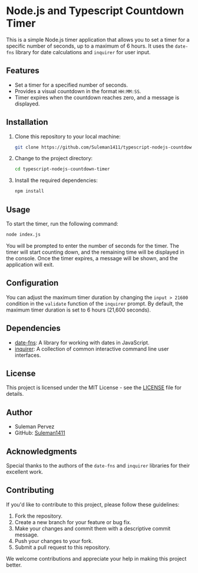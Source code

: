 # Node.js and Typescript Countdown Timer

This is a simple Node.js timer application that allows you to set a timer for a specific number of seconds, up to a maximum of 6 hours. It uses the `date-fns` library for date calculations and `inquirer` for user input.

## Features

- Set a timer for a specified number of seconds.
- Provides a visual countdown in the format `HH:MM:SS`.
- Timer expires when the countdown reaches zero, and a message is displayed.

## Installation

1. Clone this repository to your local machine:

   ```bash
   git clone https://github.com/Suleman1411/typescript-nodejs-countdown-timer
   ```

2. Change to the project directory:

   ```bash
   cd typescript-nodejs-countdown-timer
   ```

3. Install the required dependencies:

   ```bash
   npm install
   ```

## Usage

To start the timer, run the following command:

```bash
node index.js
```

You will be prompted to enter the number of seconds for the timer. The timer will start counting down, and the remaining time will be displayed in the console. Once the timer expires, a message will be shown, and the application will exit.

## Configuration

You can adjust the maximum timer duration by changing the `input > 21600` condition in the `validate` function of the `inquirer` prompt. By default, the maximum timer duration is set to 6 hours (21,600 seconds).

## Dependencies

- [date-fns](https://date-fns.org/): A library for working with dates in JavaScript.
- [inquirer](https://github.com/SBoudrias/Inquirer.js): A collection of common interactive command line user interfaces.

## License

This project is licensed under the MIT License - see the [LICENSE](LICENSE) file for details.

## Author

- Suleman Pervez
- GitHub: [Suleman1411](https://github.com/Suleman1411)

## Acknowledgments

Special thanks to the authors of the `date-fns` and `inquirer` libraries for their excellent work.

## Contributing

If you'd like to contribute to this project, please follow these guidelines:

1. Fork the repository.
2. Create a new branch for your feature or bug fix.
3. Make your changes and commit them with a descriptive commit message.
4. Push your changes to your fork.
5. Submit a pull request to this repository.

We welcome contributions and appreciate your help in making this project better.
